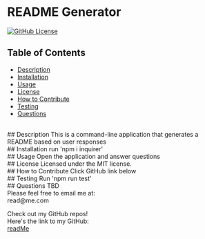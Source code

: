 # README Generator
  [![GitHub License](https://img.shields.io/badge/license-MIT-yellow.svg)](https://opensource.org/licenses/)

## Table of Contents
* [Description](#description)
* [Installation](#installation)
* [Usage](#usage)
* [License](#license)
* [How to Contribute](#how-to-contribute)
* [Testing](#tests)
* [Questions](#questions)
<br>
## Description
This is a command-line application that generates a README based on user responses
<br>
## Installation
 run 'npm i inquirer'
<br>
## Usage
Open the application and answer questions
<br>
## License
Licensed under the MIT license.
<br>
## How to Contribute
Click GitHub link below
<br>
## Testing
Run 'npm run test'
<br>
## Questions
TBD
<br>
Please feel free to email me at: 
<br>
read@me.com 

Check out my GitHub repos!
<br>
Here's the link to my GitHub:
<br>
 [readMe](https://github.com/readMe/)
